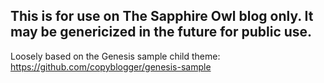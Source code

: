 ## This is for use on The Sapphire Owl blog only. It may be genericized in the future for public use.

Loosely based on the Genesis sample child theme: https://github.com/copyblogger/genesis-sample